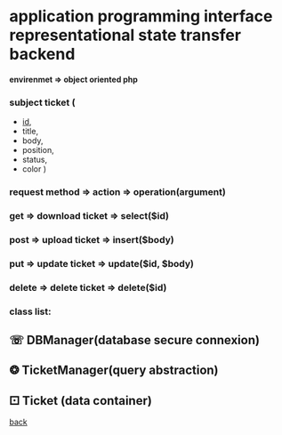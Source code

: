 # application programming interface representational state transfer backend 

#### envirenmet => object oriented php 
### subject **ticket** (
- <ins>id</ins>,
- title,
- body,
- position,
- status,
- color
)

### request method => action => operation(argument)
### get => download ticket => select($id)
### post => upload ticket => insert($body)
### put => update ticket => update($id, $body)
### delete => delete ticket => delete($id)

### class list:
## &#9743;️ DBManager(database secure connexion)
## &#10050; TicketManager(query abstraction)
## &#9856; Ticket (data container)


<!-- MARKDOWN-AUTO-DOCS:START (CODE:src=./api.php) -->
<!-- MARKDOWN-AUTO-DOCS:END -->

[back](../.)
